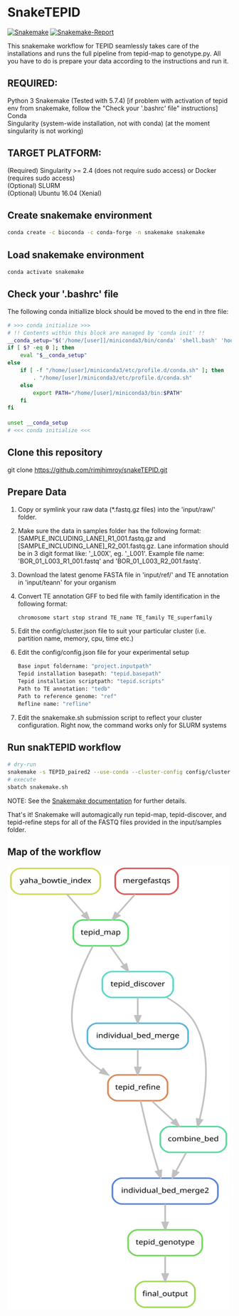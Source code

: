 # SnakeTEPID

[![Snakemake](https://img.shields.io/badge/snakemake-≥5.7.1-brightgreen.svg)](https://snakemake.readthedocs.io)
[![Snakemake-Report](https://img.shields.io/badge/snakemake-report-green.svg)](https://cdn.rawgit.com/snakemake-workflows/dna-seq-gatk-variant-calling/master/.test/report.html)

This snakemake workflow for TEPID seamlessly takes care of the installations and runs the full pipeline from tepid-map to genotype.py. All you have to do is prepare your data according to the instructions and run it.

## REQUIRED:

Python 3
Snakemake (Tested with 5.7.4) [if problem with activation of tepid env from snakemake, follow the "Check your '.bashrc' file" instructions]  
Conda  
Singularity (system-wide installation, not with conda) (at the moment singularity is not working)  

## TARGET PLATFORM:

(Required) Singularity >= 2.4 (does not require sudo access) or Docker (requires sudo access)  
(Optional) SLURM  
(Optional) Ubuntu 16.04 (Xenial)  

## Create snakemake environment

```bash
conda create -c bioconda -c conda-forge -n snakemake snakemake
```

## Load snakemake environment

```bash
conda activate snakemake
```

## Check your '.bashrc' file
The following conda initiallize block should be moved to the end in thre file:

```bash
# >>> conda initialize >>>
# !! Contents within this block are managed by 'conda init' !!
__conda_setup="$('/home/[user]]/miniconda3/bin/conda' 'shell.bash' 'hook' 2> /dev/null)"
if [ $? -eq 0 ]; then
    eval "$__conda_setup"
else
    if [ -f "/home/[user]/miniconda3/etc/profile.d/conda.sh" ]; then
        . "/home/[user]/miniconda3/etc/profile.d/conda.sh"
    else
        export PATH="/home/[user]/miniconda3/bin:$PATH"
    fi
fi

unset __conda_setup
# <<< conda initialize <<<
```

## Clone this repository

git clone https://github.com/rimjhimroy/snakeTEPID.git

## Prepare Data

1. Copy or symlink your raw data (*.fastq.gz files) into the 'input/raw/' folder.

2. Make sure the data in samples folder has the following format: [SAMPLE_INCLUDING_LANE]_R1_001.fastq.gz and [SAMPLE_INCLUDING_LANE]_R2_001.fastq.gz. Lane information should be in 3 digit format like: '_L00X', eg. '_L001'. Example file name: 'BOR_01_L003_R1_001.fastq' and 'BOR_01_L003_R2_001.fastq'.

3. Download the latest genome FASTA file in 'input/ref/' and TE annotation in 'input/teann' for your organism

4. Convert TE annotation GFF to bed file with family identification in the following format:

    ```bash
    chromosome start stop strand TE_name TE_family TE_superfamily
    ```

5. Edit the config/cluster.json file to suit your particular cluster (i.e. partition name, memory, cpu, time etc.)

6. Edit the config/config.json file for your experimental setup

    ```bash
    Base input foldername: "project.inputpath"
    Tepid installation basepath: "tepid.basepath"
    Tepid installation scriptpath: "tepid.scripts"
    Path to TE annotation: "tedb"
    Path to reference genome: "ref"
    Refline name: "refline"
    ```

7. Edit the snakemake.sh submission script to reflect your cluster configuration. Right now, the command works only for SLURM systems

## Run snakTEPID workflow

```bash
# dry-run
snakemake -s TEPID_paired2 --use-conda --cluster-config config/cluster.json -np
# execute
sbatch snakemake.sh
```

NOTE: See the [Snakemake documentation](https://snakemake.readthedocs.io/en/stable/executable.html) for further details.

That's it! Snakemake will automagically run tepid-map, tepid-discover, and tepid-refine steps for all of the FASTQ files provided in the input/samples folder.

## Map of the workflow

<img src="dag/dag.svg" alt="Directed acyclic graph (DAG) of the workflow"  width="500" height="1000">
